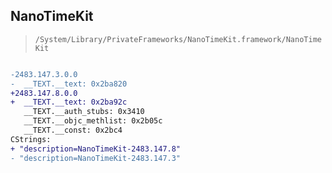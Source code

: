 ## NanoTimeKit

> `/System/Library/PrivateFrameworks/NanoTimeKit.framework/NanoTimeKit`

```diff

-2483.147.3.0.0
-  __TEXT.__text: 0x2ba820
+2483.147.8.0.0
+  __TEXT.__text: 0x2ba92c
   __TEXT.__auth_stubs: 0x3410
   __TEXT.__objc_methlist: 0x2b05c
   __TEXT.__const: 0x2bc4
CStrings:
+ "description=NanoTimeKit-2483.147.8"
- "description=NanoTimeKit-2483.147.3"

```
